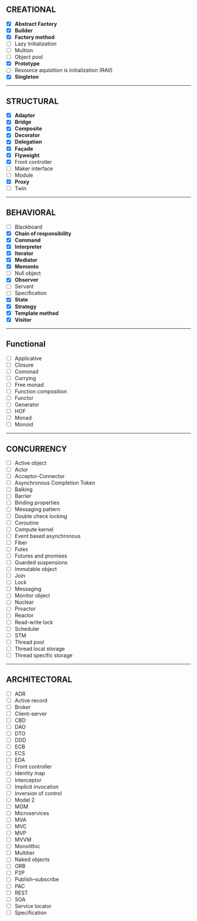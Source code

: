 ## CREATIONAL  


- [x] **Abstract Factory**  
- [x] **Builder**  
- [x] **Factory method**  
- [ ] Lazy Initialization  
- [ ] Multion  
- [ ] Object pool  
- [x] **Prototype**  
- [ ] Resource aquisition is initialization (RAII)  
- [x] **Singleton**

---

## STRUCTURAL
- [x] **Adapter**  
- [x] **Bridge**  
- [x] **Composite**  
- [x] **Decorator**  
- [x] **Delegation**  
- [x] **Façade**  
- [x] **Flyweight**  
- [x] Front controller  
- [ ] Maker interface  
- [ ] Module  
- [x] **Proxy**  
- [ ] Twin  

---

## BEHAVIORAL 

- [ ] Blackboard  
- [x] **Chain of responsibility**  
- [x] **Command**  
- [x] **Interpreter**  
- [x] **Iterator**  
- [x] **Mediator**  
- [x] **Memento**  
- [ ] Null object  
- [x] **Observer**  
- [ ] Servant  
- [ ] Specification  
- [x] **State**  
- [x] **Strategy**  
- [x] **Template method**  
- [x] **Visitor**

---

## Functional
- [ ] Applicative
- [ ] Closure
- [ ] Comonad
- [ ] Currying
- [ ] Free monad
- [ ] Function composition
- [ ] Functor
- [ ] Generator
- [ ] HOF
- [ ] Monad
- [ ] Monoid

---

## CONCURRENCY

- [ ] Active object 
- [ ] Actor 
- [ ] Acceptor-Connector 
- [ ] Asynchronous Completion Token  
- [ ] Balking  
- [ ] Barrier  
- [ ] Binding properties  
- [ ] Messaging pattern  
- [ ] Double check locking  
- [ ] Coroutine  
- [ ] Compute kernel  
- [ ] Event based asynchronous  
- [ ] Fiber
- [ ] Futex
- [ ] Futures and promises
- [ ] Guarded suspensions  
- [ ] Immutable object  
- [ ] Join  
- [ ] Lock  
- [ ] Messaging  
- [ ] Monitor object  
- [ ] Nuclear  
- [ ] Proactor  
- [ ] Reactor  
- [ ] Read-write lock  
- [ ] Scheduler  
- [ ] STM  
- [ ] Thread pool  
- [ ] Thread local storage  
- [ ] Thread specific storage  

---

## ARCHITECTORAL

- [ ] ADR
- [ ] Active record
- [ ] Broker
- [ ] Client–server
- [ ] CBD
- [ ] DAO
- [ ] DTO
- [ ] DDD
- [ ] ECB
- [ ] ECS
- [ ] EDA
- [ ] Front controller
- [ ] Identity map
- [ ] Interceptor
- [ ] Implicit invocation
- [ ] Inversion of control
- [ ] Model 2
- [ ] MOM
- [ ] Microservices
- [ ] MVA
- [ ] MVC
- [ ] MVP
- [ ] MVVM
- [ ] Monolithic
- [ ] Multitier
- [ ] Naked objects
- [ ] ORB
- [ ] P2P
- [ ] Publish–subscribe
- [ ] PAC
- [ ] REST
- [ ] SOA
- [ ] Service locator
- [ ] Specification